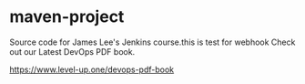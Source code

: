 # maven-project
Source code for James Lee's Jenkins course.this is test for webhook
Check out our Latest DevOps PDF book.

https://www.level-up.one/devops-pdf-book
